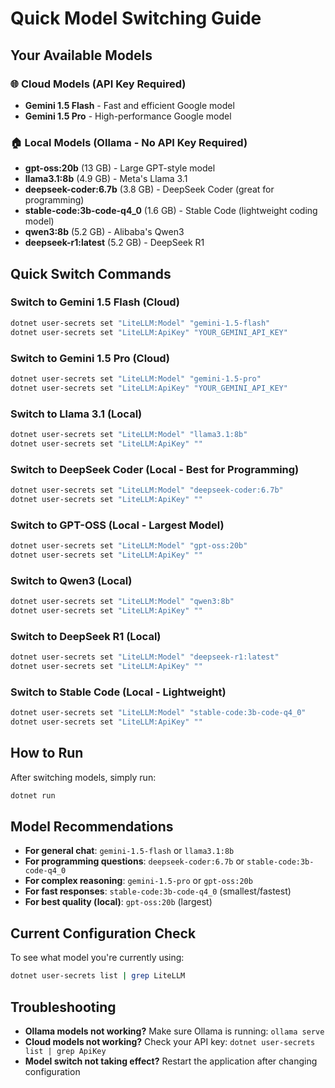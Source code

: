 # Quick Model Switching Guide

## Your Available Models

### 🌐 Cloud Models (API Key Required)
- **Gemini 1.5 Flash** - Fast and efficient Google model
- **Gemini 1.5 Pro** - High-performance Google model

### 🏠 Local Models (Ollama - No API Key Required)
- **gpt-oss:20b** (13 GB) - Large GPT-style model
- **llama3.1:8b** (4.9 GB) - Meta's Llama 3.1
- **deepseek-coder:6.7b** (3.8 GB) - DeepSeek Coder (great for programming)
- **stable-code:3b-code-q4_0** (1.6 GB) - Stable Code (lightweight coding model)
- **qwen3:8b** (5.2 GB) - Alibaba's Qwen3
- **deepseek-r1:latest** (5.2 GB) - DeepSeek R1

## Quick Switch Commands

### Switch to Gemini 1.5 Flash (Cloud)
```bash
dotnet user-secrets set "LiteLLM:Model" "gemini-1.5-flash"
dotnet user-secrets set "LiteLLM:ApiKey" "YOUR_GEMINI_API_KEY"
```

### Switch to Gemini 1.5 Pro (Cloud)
```bash
dotnet user-secrets set "LiteLLM:Model" "gemini-1.5-pro" 
dotnet user-secrets set "LiteLLM:ApiKey" "YOUR_GEMINI_API_KEY"
```

### Switch to Llama 3.1 (Local)
```bash
dotnet user-secrets set "LiteLLM:Model" "llama3.1:8b"
dotnet user-secrets set "LiteLLM:ApiKey" ""
```

### Switch to DeepSeek Coder (Local - Best for Programming)
```bash
dotnet user-secrets set "LiteLLM:Model" "deepseek-coder:6.7b"
dotnet user-secrets set "LiteLLM:ApiKey" ""
```

### Switch to GPT-OSS (Local - Largest Model)
```bash
dotnet user-secrets set "LiteLLM:Model" "gpt-oss:20b"
dotnet user-secrets set "LiteLLM:ApiKey" ""
```

### Switch to Qwen3 (Local)
```bash
dotnet user-secrets set "LiteLLM:Model" "qwen3:8b"
dotnet user-secrets set "LiteLLM:ApiKey" ""
```

### Switch to DeepSeek R1 (Local)
```bash
dotnet user-secrets set "LiteLLM:Model" "deepseek-r1:latest"
dotnet user-secrets set "LiteLLM:ApiKey" ""
```

### Switch to Stable Code (Local - Lightweight)
```bash
dotnet user-secrets set "LiteLLM:Model" "stable-code:3b-code-q4_0"
dotnet user-secrets set "LiteLLM:ApiKey" ""
```

## How to Run

After switching models, simply run:
```bash
dotnet run
```

## Model Recommendations

- **For general chat**: `gemini-1.5-flash` or `llama3.1:8b`
- **For programming questions**: `deepseek-coder:6.7b` or `stable-code:3b-code-q4_0`
- **For complex reasoning**: `gemini-1.5-pro` or `gpt-oss:20b`
- **For fast responses**: `stable-code:3b-code-q4_0` (smallest/fastest)
- **For best quality (local)**: `gpt-oss:20b` (largest)

## Current Configuration Check

To see what model you're currently using:
```bash
dotnet user-secrets list | grep LiteLLM
```

## Troubleshooting

- **Ollama models not working?** Make sure Ollama is running: `ollama serve`
- **Cloud models not working?** Check your API key: `dotnet user-secrets list | grep ApiKey`
- **Model switch not taking effect?** Restart the application after changing configuration
